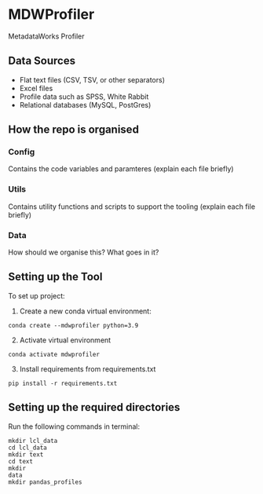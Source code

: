 # MDWProfiler
MetadataWorks Profiler

## Data Sources
* Flat text files (CSV, TSV, or other separators)
* Excel files
* Profile data such as SPSS, White Rabbit
* Relational databases (MySQL, PostGres)


## How the repo is organised

### Config

Contains the code variables and paramteres (explain each file briefly)

### Utils

Contains utility functions and scripts to support the tooling (explain each file briefly)

### Data

How should we organise this?  What goes in it?


## Setting up the Tool

To set up project:
1. Create a new conda virtual environment:

<code>conda create --mdwprofiler python=3.9</code>

2. Activate virtual environment

<code>conda activate mdwprofiler</code>

3. Install requirements from requirements.txt

<code>pip install -r requirements.txt</code>


## Setting up the required directories

Run the following commands in terminal:

<code>mkdir lcl_data</code><br>
<code>cd lcl_data</code><br>
<code>mkdir text</code><br>
<code>cd text</code><br>
<code>mkdir data</code><br> 
<code>mkdir pandas_profiles</code><br> 
